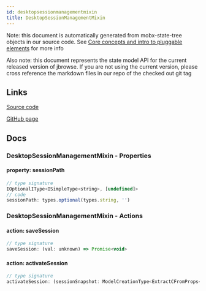 ```yaml
---
id: desktopsessionmanagementmixin
title: DesktopSessionManagementMixin
---
```


Note: this document is automatically generated from mobx-state-tree objects in
our source code. See
[Core concepts and intro to pluggable elements](/docs/developer_guide/) for more
info

Also note: this document represents the state model API for the current released
version of jbrowse. If you are not using the current version, please cross
reference the markdown files in our repo of the checked out git tag

## Links

[Source code](https://github.com/GMOD/jbrowse-components/blob/main/products/jbrowse-desktop/src/rootModel/Sessions.ts)

[GitHub page](https://github.com/GMOD/jbrowse-components/tree/main/website/docs/models/DesktopSessionManagementMixin.md)

## Docs

### DesktopSessionManagementMixin - Properties

#### property: sessionPath

```js
// type signature
IOptionalIType<ISimpleType<string>, [undefined]>
// code
sessionPath: types.optional(types.string, '')
```

### DesktopSessionManagementMixin - Actions

#### action: saveSession

```js
// type signature
saveSession: (val: unknown) => Promise<void>
```

#### action: activateSession

```js
// type signature
activateSession: (sessionSnapshot: ModelCreationType<ExtractCFromProps<{ id: IOptionalIType<ISimpleType<string>, [undefined]>; name: ISimpleType<string>; margin: IType<number, number, number>; }>>) => void
```
